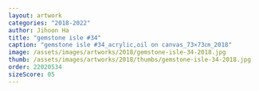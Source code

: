 ```yaml
---
layout: artwork
categories: "2018-2022"
author: Jihoon Ha
title: "gemstone isle #34"
caption: "gemstone isle #34_acrylic,oil on canvas_73×73㎝_2018"
image: /assets/images/artworks/2018/gemstone-isle-34-2018.jpg
thumb: /assets/images/artworks/2018/thumbs/gemstone-isle-34-2018.jpg
order: 22020534
sizeScore: 05
---
```

